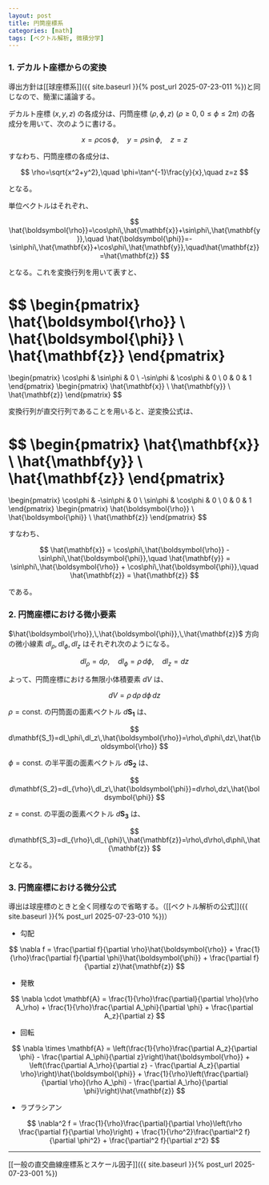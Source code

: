 ```yaml
---
layout: post
title: 円筒座標系
categories: [math]
tags: [ベクトル解析, 微積分学]
---
```


### 1. デカルト座標からの変換

導出方針は[[球座標系]]({{ site.baseurl }}{% post_url 2025-07-23-011 %})と同じなので、簡潔に議論する。

デカルト座標 $(x,y,z)$ の各成分は、円筒座標 $(\rho,\phi,z)$ $(\rho \geq 0, \; 0 \leq \phi \leq 2\pi)$ の各成分を用いて、次のように書ける。

$$
x=\rho\cos\phi,\quad y=\rho\sin\phi,\quad z=z
$$

すなわち、円筒座標の各成分は、

$$
\rho=\sqrt{x^2+y^2},\quad \phi=\tan^{-1}\frac{y}{x},\quad z=z
$$

となる。 

単位ベクトルはそれぞれ、

$$
\hat{\boldsymbol{\rho}}=\cos\phi\,\hat{\mathbf{x}}+\sin\phi\,\hat{\mathbf{y}},\quad \hat{\boldsymbol{\phi}}=-\sin\phi\,\hat{\mathbf{x}}+\cos\phi\,\hat{\mathbf{y}},\quad\hat{\mathbf{z}}=\hat{\mathbf{z}}
$$

となる。これを変換行列を用いて表すと、

$$
\begin{pmatrix}
\hat{\boldsymbol{\rho}} \\
\hat{\boldsymbol{\phi}} \\
\hat{\mathbf{z}}
\end{pmatrix}
=
\begin{pmatrix}
\cos\phi & \sin\phi & 0 \\
-\sin\phi & \cos\phi & 0 \\
0 & 0 & 1
\end{pmatrix}
\begin{pmatrix}
\hat{\mathbf{x}} \\
\hat{\mathbf{y}} \\
\hat{\mathbf{z}}
\end{pmatrix}
$$

変換行列が直交行列であることを用いると、逆変換公式は、

$$
\begin{pmatrix}
\hat{\mathbf{x}} \\
\hat{\mathbf{y}} \\
\hat{\mathbf{z}}
\end{pmatrix}
=
\begin{pmatrix}
\cos\phi & -\sin\phi & 0 \\
\sin\phi & \cos\phi & 0 \\
0 & 0 & 1
\end{pmatrix}
\begin{pmatrix}
\hat{\boldsymbol{\rho}} \\
\hat{\boldsymbol{\phi}} \\
\hat{\mathbf{z}}
\end{pmatrix}
$$

すなわち、

$$
\hat{\mathbf{x}} = \cos\phi\,\hat{\boldsymbol{\rho}} - \sin\phi\,\hat{\boldsymbol{\phi}},\quad
\hat{\mathbf{y}} = \sin\phi\,\hat{\boldsymbol{\rho}} + \cos\phi\,\hat{\boldsymbol{\phi}},\quad
\hat{\mathbf{z}} = \hat{\mathbf{z}}
$$

である。

### 2. 円筒座標における微小要素

$\hat{\boldsymbol{\rho}},\,\hat{\boldsymbol{\phi}},\,\hat{\mathbf{z}}$ 方向の微小線素 $dl_{\rho},\,dl_{\phi},\,dl_z$ はそれぞれ次のようになる。

$$
dl_{\rho}=d\rho,\quad dl_{\phi}=\rho\,d\phi,\quad dl_z=dz
$$

よって、円筒座標における無限小体積要素 $dV$ は、

$$
dV=\rho\,d\rho\,d\phi\,dz
$$

$\rho=\text{const.}$ の円筒面の面素ベクトル $d\mathbf{S_1}$ は、

$$
d\mathbf{S_1}=dl_\phi\,dl_z\,\hat{\boldsymbol{\rho}}=\rho\,d\phi\,dz\,\hat{\boldsymbol{\rho}}
$$

$\phi=\text{const.}$ の半平面の面素ベクトル $d\mathbf{S_2}$ は、

$$
d\mathbf{S_2}=dl_{\rho}\,dl_z\,\hat{\boldsymbol{\phi}}=d\rho\,dz\,\hat{\boldsymbol{\phi}}
$$

$z=\text{const.}$ の平面の面素ベクトル $d\mathbf{S_3}$ は、

$$
d\mathbf{S_3}=dl_{\rho}\,dl_{\phi}\,\hat{\mathbf{z}}=\rho\,d\rho\,d\phi\,\hat{\mathbf{z}}
$$

となる。

### 3. 円筒座標における微分公式

導出は球座標のときと全く同様なので省略する。（[[ベクトル解析の公式]]({{ site.baseurl }}{% post_url 2025-07-23-010 %})）

- 勾配

$$
\nabla f = \frac{\partial f}{\partial \rho}\hat{\boldsymbol{\rho}} + \frac{1}{\rho}\frac{\partial f}{\partial \phi}\hat{\boldsymbol{\phi}} + \frac{\partial f}{\partial z}\hat{\mathbf{z}}
$$

- 発散

$$
\nabla \cdot \mathbf{A} = \frac{1}{\rho}\frac{\partial}{\partial \rho}(\rho A_\rho) + \frac{1}{\rho}\frac{\partial A_\phi}{\partial \phi} + \frac{\partial A_z}{\partial z}
$$

- 回転

$$
\nabla \times \mathbf{A} = \left(\frac{1}{\rho}\frac{\partial A_z}{\partial \phi} - \frac{\partial A_\phi}{\partial z}\right)\hat{\boldsymbol{\rho}} + \left(\frac{\partial A_\rho}{\partial z} - \frac{\partial A_z}{\partial \rho}\right)\hat{\boldsymbol{\phi}} + \frac{1}{\rho}\left(\frac{\partial}{\partial \rho}(\rho A_\phi) - \frac{\partial A_\rho}{\partial \phi}\right)\hat{\mathbf{z}}
$$

- ラプラシアン

$$
\nabla^2 f = \frac{1}{\rho}\frac{\partial}{\partial \rho}\left(\rho \frac{\partial f}{\partial \rho}\right) + \frac{1}{\rho^2}\frac{\partial^2 f}{\partial \phi^2} + \frac{\partial^2 f}{\partial z^2}
$$

___
[[一般の直交曲線座標系とスケール因子]]({{ site.baseurl }}{% post_url 2025-07-23-001 %})
